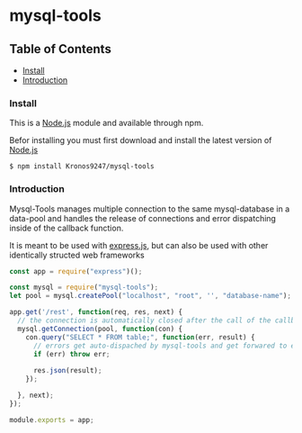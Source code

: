 # mysql-tools

## Table of Contents
* [Install](###Install)
* [Introduction](###Introduction)

### Install
This is a [Node.js](https://nodejs.org/) module and available through npm.

Befor installing you must first download and install the latest version of [Node.js](https://nodejs.org/)

```
$ npm install Kronos9247/mysql-tools
```

### Introduction
Mysql-Tools manages multiple connection to the same mysql-database in a data-pool and handles the release of connections and error dispatching inside of the callback function.

It is meant to be used with [express.js](http://expressjs.com/), but can also be used with other identically structed web frameworks

```javascript
const app = require("express")();

const mysql = require("mysql-tools");
let pool = mysql.createPool("localhost", "root", '', "database-name");

app.get('/rest', function(req, res, next) {
  // the connection is automatically closed after the call of the callback function
  mysql.getConnection(pool, function(con) {
    con.query("SELECT * FROM table;", function(err, result) {
      // errors get auto-dispached by mysql-tools and get forwared to express or any other web framework
      if (err) throw err;
      
      res.json(result);
    });

  }, next);
});

module.exports = app;
```
